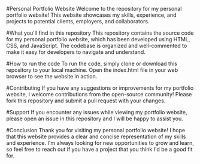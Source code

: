 
#Personal Portfolio Website
Welcome to the repository for my personal portfolio website! This website showcases my skills, experience, and projects to potential clients, employers, and collaborators.

#What you'll find in this repository
This repository contains the source code for my personal portfolio website, which has been developed using HTML, CSS, and JavaScript. The codebase is organized and well-commented to make it easy for developers to navigate and understand.

#How to run the code
To run the code, simply clone or download this repository to your local machine. Open the index.html file in your web browser to see the website in action.

#Contributing
If you have any suggestions or improvements for my portfolio website, I welcome contributions from the open-source community! Please fork this repository and submit a pull request with your changes.

#Support
If you encounter any issues while viewing my portfolio website, please open an issue in this repository and I will be happy to assist you.

#Conclusion
Thank you for visiting my personal portfolio website! I hope that this website provides a clear and concise representation of my skills and experience. I'm always looking for new opportunities to grow and learn, so feel free to reach out if you have a project that you think I'd be a good fit for.



